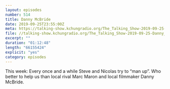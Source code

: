 ```yaml
---
layout: episodes
number: 514
title: Danny McBride
date: 2019-09-25T23:55:00Z
meta: https://talking-show.kchungradio.org/The_Talking_Show-2019-09-25-Danny_McBride.mp3
file: //talking-show.kchungradio.org/The_Talking_Show-2019-09-25-Danny_McBride.mp3
excerpt: ""
duration: "01:12:48"
length: "66155424"
explicit: "yes"
category: episodes
---
```

This week: Every once and a while Steve and Nicolas try to “man up”. Who better to help us than local rival Marc Maron and local filmmaker Danny McBride.
